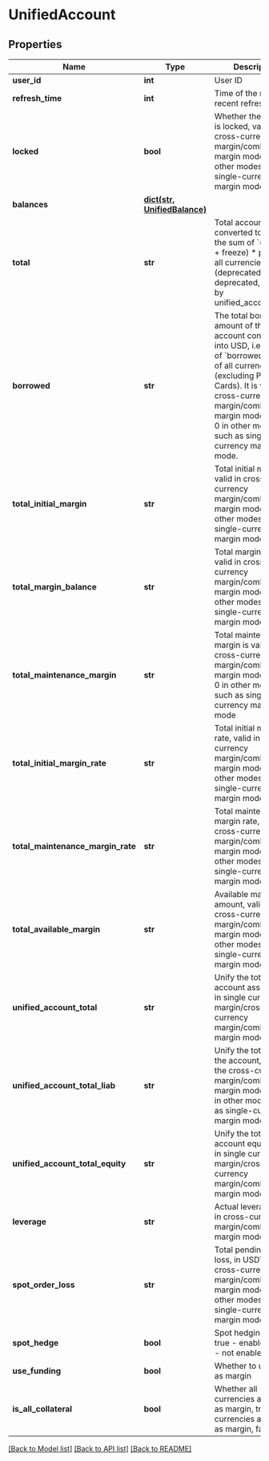 # UnifiedAccount

## Properties
Name | Type | Description | Notes
------------ | ------------- | ------------- | -------------
**user_id** | **int** | User ID | [optional] 
**refresh_time** | **int** | Time of the most recent refresh | [optional] 
**locked** | **bool** | Whether the account is locked, valid in cross-currency margin/combined margin mode, false in other modes such as single-currency margin mode | [optional] 
**balances** | [**dict(str, UnifiedBalance)**](UnifiedBalance.md) |  | [optional] 
**total** | **str** | Total account assets converted to USD, i.e. the sum of &#x60;(available + freeze) * price&#x60;  in all currencies (deprecated, to be deprecated, replaced by unified_account_total) | [optional] 
**borrowed** | **str** | The total borrowed amount of the account converted into USD, i.e. the sum of &#x60;borrowed * price&#x60; of all currencies (excluding Point Cards). It is valid in cross-currency margin/combined margin mode, and is 0 in other modes such as single-currency margin mode. | [optional] 
**total_initial_margin** | **str** | Total initial margin, valid in cross-currency margin/combined margin mode, 0 in other modes such as single-currency margin mode | [optional] 
**total_margin_balance** | **str** | Total margin balance, valid in cross-currency margin/combined margin mode, 0 in other modes such as single-currency margin mode | [optional] 
**total_maintenance_margin** | **str** | Total maintenance margin is valid in cross-currency margin/combined margin mode, and is 0 in other modes such as single-currency margin mode | [optional] 
**total_initial_margin_rate** | **str** | Total initial margin rate, valid in cross-currency margin/combined margin mode, 0 in other modes such as single-currency margin mode | [optional] 
**total_maintenance_margin_rate** | **str** | Total maintenance margin rate, valid in cross-currency margin/combined margin mode, 0 in other modes such as single-currency margin mode | [optional] 
**total_available_margin** | **str** | Available margin amount, valid in cross-currency margin/combined margin mode, 0 in other modes such as single-currency margin mode | [optional] 
**unified_account_total** | **str** | Unify the total account assets, valid in single currency margin/cross-currency margin/combined margin mode | [optional] 
**unified_account_total_liab** | **str** | Unify the total loan of the account, valid in the cross-currency margin/combined margin mode, and 0 in other modes such as single-currency margin mode | [optional] 
**unified_account_total_equity** | **str** | Unify the total account equity, valid in single currency margin/cross-currency margin/combined margin mode | [optional] 
**leverage** | **str** | Actual leverage, valid in cross-currency margin/combined margin mode | [optional] [readonly] 
**spot_order_loss** | **str** | Total pending order loss, in USDT, valid in cross-currency margin/combined margin mode, 0 in other modes such as single-currency margin mode | [optional] 
**spot_hedge** | **bool** | Spot hedging status, true - enabled, false - not enabled. | [optional] 
**use_funding** | **bool** | Whether to use funds as margin | [optional] 
**is_all_collateral** | **bool** | Whether all currencies are used as margin, true - All currencies are used as margin, false - No | [optional] 

[[Back to Model list]](../README.md#documentation-for-models) [[Back to API list]](../README.md#documentation-for-api-endpoints) [[Back to README]](../README.md)


